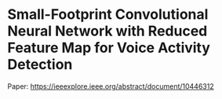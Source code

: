 # Small-Footprint Convolutional Neural Network with Reduced Feature Map for Voice Activity Detection

Paper: https://ieeexplore.ieee.org/abstract/document/10446312
